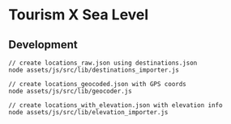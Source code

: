 # Tourism X Sea Level

## Development

    // create locations_raw.json using destinations.json
    node assets/js/src/lib/destinations_importer.js

    // create locations_geocoded.json with GPS coords
    node assets/js/src/lib/geocoder.js

    // create locations_with_elevation.json with elevation info
    node assets/js/src/lib/elevation_importer.js 
